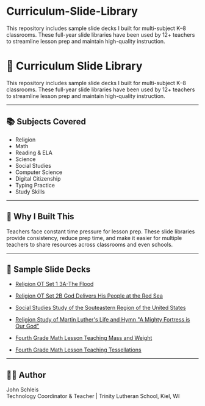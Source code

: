 # Curriculum-Slide-Library
This repository includes sample slide decks I built for multi-subject K–8 classrooms. These full-year slide libraries have been used by 12+ teachers to streamline lesson prep and maintain high-quality instruction.
# 🎯 Curriculum Slide Library

This repository includes sample slide decks I built for multi-subject K–8 classrooms. These full-year slide libraries have been used by 12+ teachers to streamline lesson prep and maintain high-quality instruction.

---

## 📚 Subjects Covered

- Religion
- Math
- Reading & ELA
- Science
- Social Studies
- Computer Science
- Digital Citizenship
- Typing Practice
- Study Skills

---

## 🎯 Why I Built This

Teachers face constant time pressure for lesson prep. These slide libraries provide consistency, reduce prep time, and make it easier for multiple teachers to share resources across classrooms and even schools.

---

## 📂 Sample Slide Decks

-  [Religion OT Set 1 3A-The Flood](https://github.com/johnschleisCOG/Curriculum-Slide-Library/blob/main/OT%20Set%201%203A-The%20Flood.pdf)

-  [Religion OT Set 2B God Delivers His People at the Red Sea](https://github.com/johnschleisCOG/Curriculum-Slide-Library/blob/main/OT%20Set%202B%20God%20Delivers%20His%20People%20at%20the%20Red%20Sea.pdf)

-  [Social Studies Study of the Souteastern Region of the United States](https://github.com/johnschleisCOG/Curriculum-Slide-Library/blob/main/SS%20Unit%204-Southeast.pdf)

- [Religion Study of Martin Luther's Life and Hymn "A Mighty Fortress is Our God"](https://github.com/johnschleisCOG/Curriculum-Slide-Library/blob/main/Hymn%20863%20A%20Mighty%20Fortress%20Is%20Our%20God.pdf)

- [Fourth Grade Math Lesson Teaching Mass and Weight](https://github.com/johnschleisCOG/Curriculum-Slide-Library/blob/main/Saxon%20Math%20Int%204%20L77-Mass%20and%20Weight.pdf)

- [Fourth Grade Math Lesson Teaching Tessellations](https://github.com/johnschleisCOG/Curriculum-Slide-Library/blob/main/Saxon%20Math%20Int%204%20L82-Tessellations.pdf)
  
---

## 👨‍💼 Author

John Schleis  
Technology Coordinator & Teacher | Trinity Lutheran School, Kiel, WI

